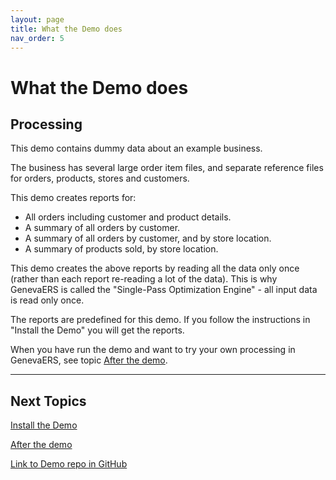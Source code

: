 ```yaml
---
layout: page
title: What the Demo does
nav_order: 5
---
```

# What the Demo does

## Processing

This demo contains dummy data about an example business.

The business has several large order item files, and separate reference files for orders, products, stores and customers.

This demo creates reports for:

- All orders including customer and product details.
- A summary of all orders by customer.
- A summary of all orders by customer, and by store location.
- A summary of products sold, by store location.

This demo creates the above reports by reading all the data only once (rather than each report re-reading a lot of the data).  This is why GenevaERS is called the "Single-Pass Optimization Engine" - all input data is read only once.

The reports are predefined for this demo.  If you follow the instructions in "Install the Demo" you will get the reports.

When you have run the demo and want to try your own processing in GenevaERS, see topic [After the demo](AfterDemo.md).

-----

## Next Topics

[Install the Demo](InstallDemo.md)

[After the demo](AfterDemo.md)

[Link to Demo repo in GitHub](https://github.com/genevaers/demo)
